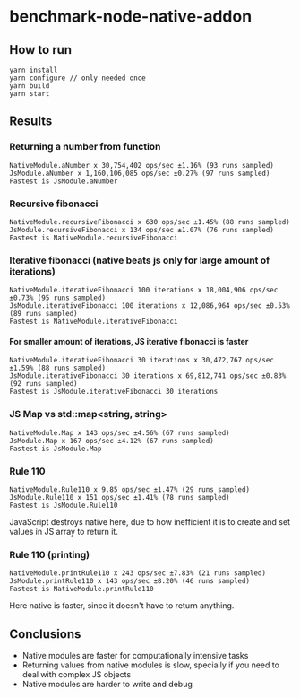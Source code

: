 # benchmark-node-native-addon

## How to run

```
yarn install
yarn configure // only needed once
yarn build
yarn start
```

## Results

### Returning a number from function
```
NativeModule.aNumber x 30,754,402 ops/sec ±1.16% (93 runs sampled)
JsModule.aNumber x 1,160,106,085 ops/sec ±0.27% (97 runs sampled)
Fastest is JsModule.aNumber
```

### Recursive fibonacci
```
NativeModule.recursiveFibonacci x 630 ops/sec ±1.45% (88 runs sampled)
JsModule.recursiveFibonacci x 134 ops/sec ±1.07% (76 runs sampled)
Fastest is NativeModule.recursiveFibonacci
```

### Iterative fibonacci (native beats js only for large amount of iterations)
```
NativeModule.iterativeFibonacci 100 iterations x 18,004,906 ops/sec ±0.73% (95 runs sampled)
JsModule.iterativeFibonacci 100 iterations x 12,086,964 ops/sec ±0.53% (89 runs sampled)
Fastest is NativeModule.iterativeFibonacci
```

#### For smaller amount of iterations, JS iterative fibonacci is faster
```
NativeModule.iterativeFibonacci 30 iterations x 30,472,767 ops/sec ±1.59% (88 runs sampled)
JsModule.iterativeFibonacci 30 iterations x 69,812,741 ops/sec ±0.83% (92 runs sampled)
Fastest is JsModule.iterativeFibonacci 30 iterations
```

### JS Map vs std::map<string, string>
```
NativeModule.Map x 143 ops/sec ±4.56% (67 runs sampled)
JsModule.Map x 167 ops/sec ±4.12% (67 runs sampled)
Fastest is JsModule.Map
```

### Rule 110
```
NativeModule.Rule110 x 9.85 ops/sec ±1.47% (29 runs sampled)
JsModule.Rule110 x 151 ops/sec ±1.41% (78 runs sampled)
Fastest is JsModule.Rule110
```
JavaScript destroys native here, due to how inefficient it is to create and set values in JS array to return it.

### Rule 110 (printing)
```
NativeModule.printRule110 x 243 ops/sec ±7.83% (21 runs sampled)
JsModule.printRule110 x 143 ops/sec ±8.20% (46 runs sampled)
Fastest is NativeModule.printRule110
```

Here native is faster, since it doesn't have to return anything.


## Conclusions

- Native modules are faster for computationally intensive tasks
- Returning values from native modules is slow, specially if you need to deal with complex JS objects
- Native modules are harder to write and debug
